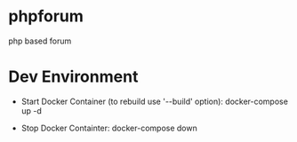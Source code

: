 # phpforum

php based forum

# Dev Environment

- Start Docker Container (to rebuild use '--build' option):
  docker-compose up -d

- Stop Docker Containter:
  docker-compose down
